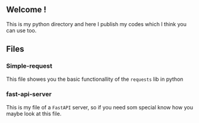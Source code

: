 ## Welcome !

This is my python directory and here I publish my codes which I think you can use too.

## Files

### Simple-request

This file showes you the basic functionallity of the `requests` lib in python

### fast-api-server

This is my file of a `FastAPI` server, so if you need som special know how you maybe look at this file.